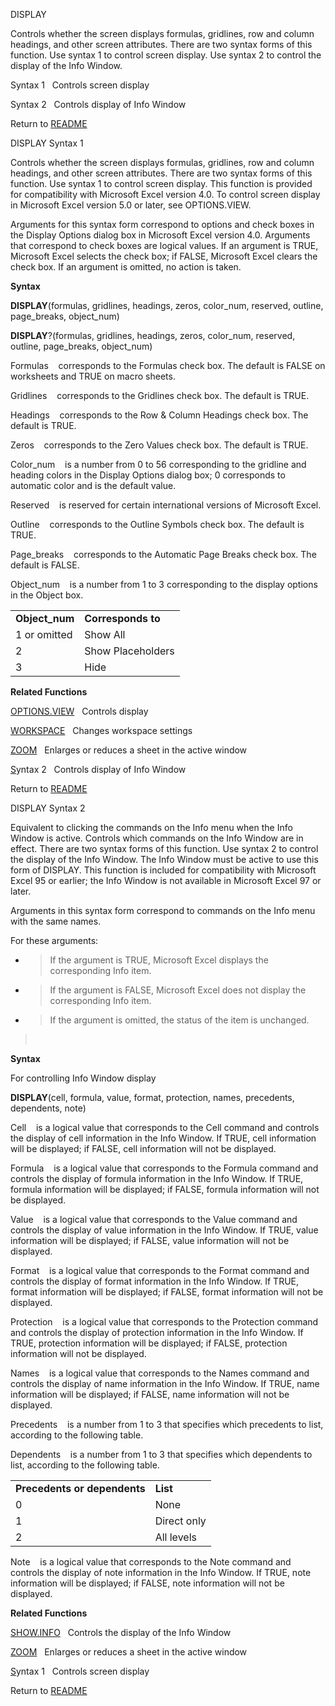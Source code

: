 DISPLAY

Controls whether the screen displays formulas, gridlines, row and column
headings, and other screen attributes. There are two syntax forms of
this function. Use syntax 1 to control screen display. Use syntax 2 to
control the display of the Info Window.

Syntax 1   Controls screen display

Syntax 2   Controls display of Info Window



Return to [README](README.md)

DISPLAY Syntax 1

Controls whether the screen displays formulas, gridlines, row and column
headings, and other screen attributes. There are two syntax forms of
this function. Use syntax 1 to control screen display. This function is
provided for compatibility with Microsoft Excel version 4.0. To control
screen display in Microsoft Excel version 5.0 or later, see
OPTIONS.VIEW.

Arguments for this syntax form correspond to options and check boxes in
the Display Options dialog box in Microsoft Excel version 4.0. Arguments
that correspond to check boxes are logical values. If an argument is
TRUE, Microsoft Excel selects the check box; if FALSE, Microsoft Excel
clears the check box. If an argument is omitted, no action is taken.

**Syntax**

**DISPLAY**(formulas, gridlines, headings, zeros, color\_num, reserved,
outline, page\_breaks, object\_num)

**DISPLAY**?(formulas, gridlines, headings, zeros, color\_num, reserved,
outline, page\_breaks, object\_num)

Formulas    corresponds to the Formulas check box. The default is FALSE
on worksheets and TRUE on macro sheets.

Gridlines    corresponds to the Gridlines check box. The default is
TRUE.

Headings    corresponds to the Row & Column Headings check box. The
default is TRUE.

Zeros    corresponds to the Zero Values check box. The default is TRUE.

Color\_num    is a number from 0 to 56 corresponding to the gridline and
heading colors in the Display Options dialog box; 0 corresponds to
automatic color and is the default value.

Reserved    is reserved for certain international versions of Microsoft
Excel.

Outline    corresponds to the Outline Symbols check box. The default is
TRUE.

Page\_breaks    corresponds to the Automatic Page Breaks check box. The
default is FALSE.

Object\_num    is a number from 1 to 3 corresponding to the display
options in the Object box.

|                 |                    |
| --------------- | ------------------ |
| **Object\_num** | **Corresponds to** |
| 1 or omitted    | Show All           |
| 2               | Show Placeholders  |
| 3               | Hide               |

**Related Functions**

[OPTIONS.VIEW](OPTIONS.VIEW.md)   Controls display

[WORKSPACE](WORKSPACE.md)   Changes workspace settings

[ZOOM](ZOOM.md)   Enlarges or reduces a sheet in the active window

[S](S.md)yntax 2   Controls display of Info Window



Return to [README](README.md)

DISPLAY Syntax 2

Equivalent to clicking the commands on the Info menu when the Info
Window is active. Controls which commands on the Info Window are in
effect. There are two syntax forms of this function. Use syntax 2 to
control the display of the Info Window. The Info Window must be active
to use this form of DISPLAY. This function is included for compatibility
with Microsoft Excel 95 or earlier; the Info Window is not available in
Microsoft Excel 97 or later.

Arguments in this syntax form correspond to commands on the Info menu
with the same names.

For these arguments:

  - > If the argument is TRUE, Microsoft Excel displays the
    > corresponding Info item.

  - > If the argument is FALSE, Microsoft Excel does not display the
    > corresponding Info item.

  - > If the argument is omitted, the status of the item is unchanged.

>  

**Syntax**

For controlling Info Window display

**DISPLAY**(cell, formula, value, format, protection, names, precedents,
dependents, note)

Cell    is a logical value that corresponds to the Cell command and
controls the display of cell information in the Info Window. If TRUE,
cell information will be displayed; if FALSE, cell information will not
be displayed.

Formula    is a logical value that corresponds to the Formula command
and controls the display of formula information in the Info Window. If
TRUE, formula information will be displayed; if FALSE, formula
information will not be displayed.

Value    is a logical value that corresponds to the Value command and
controls the display of value information in the Info Window. If TRUE,
value information will be displayed; if FALSE, value information will
not be displayed.

Format    is a logical value that corresponds to the Format command and
controls the display of format information in the Info Window. If TRUE,
format information will be displayed; if FALSE, format information will
not be displayed.

Protection    is a logical value that corresponds to the Protection
command and controls the display of protection information in the Info
Window. If TRUE, protection information will be displayed; if FALSE,
protection information will not be displayed.

Names    is a logical value that corresponds to the Names command and
controls the display of name information in the Info Window. If TRUE,
name information will be displayed; if FALSE, name information will not
be displayed.

Precedents    is a number from 1 to 3 that specifies which precedents to
list, according to the following table.

Dependents    is a number from 1 to 3 that specifies which dependents to
list, according to the following table.

|                              |             |
| ---------------------------- | ----------- |
| **Precedents or dependents** | **List**    |
| 0                            | None        |
| 1                            | Direct only |
| 2                            | All levels  |

Note    is a logical value that corresponds to the Note command and
controls the display of note information in the Info Window. If TRUE,
note information will be displayed; if FALSE, note information will not
be displayed.

**Related Functions**

[SHOW.INFO](SHOW.INFO.md)   Controls the display of the Info Window

[ZOOM](ZOOM.md)   Enlarges or reduces a sheet in the active window

[S](S.md)yntax 1   Controls screen display



Return to [README](README.md)

